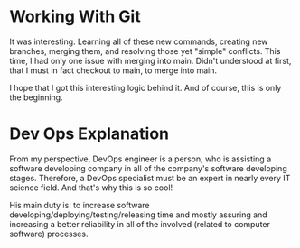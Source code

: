 # Working With Git

It was interesting. Learning all of these new commands, creating new branches, merging them, and resolving those yet "simple" conflicts.
This time, I had only one issue with merging into main. Didn't understood at first, that I must in fact checkout to main, to merge into main. 

I hope that I got this interesting logic behind it. 
And of course, this is only the beginning.

# Dev Ops Explanation

From my perspective, DevOps engineer is a person, who is assisting a software developing company in all of the company's software developing stages. Therefore, a DevOps specialist must be an expert in nearly every IT science field. And that's why this is so cool!

His main duty is: to increase software developing/deploying/testing/releasing time and mostly assuring and increasing a better reliability in all of the involved (related to computer software) processes. 
